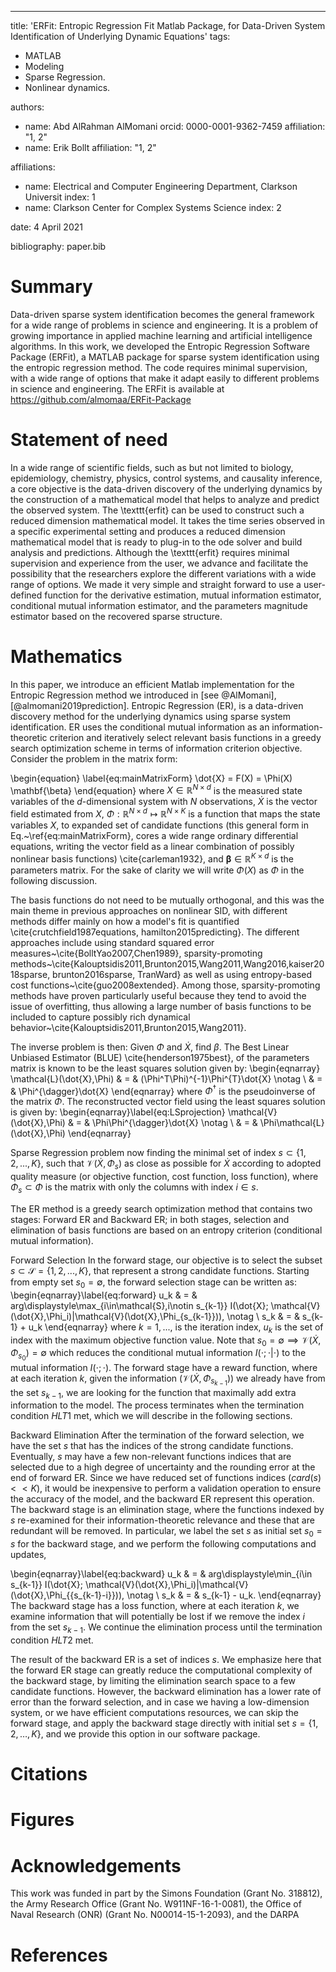 ---
title: 'ERFit: Entropic Regression Fit Matlab Package, for Data-Driven System Identification of Underlying Dynamic Equations'
tags:
  - MATLAB
  - Modeling
  - Sparse Regression.
  - Nonlinear dynamics.
 
 
authors:
  - name: Abd AlRahman AlMomani
    orcid: 0000-0001-9362-7459
    affiliation: "1, 2"
  - name: Erik Bollt
    affiliation: "1, 2"

affiliations:
 - name: Electrical and Computer Engineering Department, Clarkson Universit
   index: 1
 - name: Clarkson Center for Complex Systems Science
   index: 2

date: 4 April 2021

bibliography: paper.bib


# Summary

Data-driven sparse system identification becomes the general framework for a wide range of problems in science and engineering. It is a problem of growing importance in applied machine learning and artificial intelligence algorithms. In this work, we developed the Entropic Regression Software Package (ERFit), a MATLAB package for sparse system identification using the entropic regression method. The code requires minimal supervision, with a wide range of options that make it adapt easily to different problems in science and engineering. The ERFit is available at https://github.com/almomaa/ERFit-Package

# Statement of need

In a wide range of scientific fields, such as but not limited to biology, epidemiology, chemistry, physics, control systems, and causality inference, a core objective is the data-driven discovery of the underlying dynamics by the construction of a mathematical model that helps to analyze and predict the observed system. The \texttt{erfit} can be used to construct such a reduced dimension mathematical model. It takes the time series observed in a specific experimental setting and produces a reduced dimension mathematical model that is ready to plug-in to the ode solver and build analysis and predictions.  Although the \texttt{erfit} requires minimal supervision and experience from the user, we advance and facilitate the possibility that the researchers explore the different variations with a wide range of options. We made it very simple and straight forward to use a user-defined function for the derivative estimation, mutual information estimator, conditional mutual information estimator, and the parameters magnitude estimator based on the recovered sparse structure.

# Mathematics

In this paper, we introduce an efficient Matlab implementation for the Entropic Regression method we introduced in [see @AlMomani], [@almomani2019prediction]. Entropic Regression (ER), is a data-driven discovery method for the underlying dynamics using sparse system identification. ER uses the conditional mutual information as an information-theoretic criterion and iteratively select relevant basis functions in a greedy search optimization scheme in terms of information criterion objective. Consider the problem in the matrix form:

\begin{equation} \label{eq:mainMatrixForm}
    \dot{X} = F(X) =  \Phi(X) \mathbf{\beta} 
\end{equation}
where $X\in\mathbb{R}^{N\times d}$ is the measured state variables of the $d$-dimensional system with $N$ observations, $\dot{X}$ is the vector field estimated from $X$, $\Phi:\mathbb{R}^{N\times d} \mapsto \mathbb{R}^{N\times K}$ is a function that maps the state variables $X$, to expanded set of candidate functions (this general form in Eq.~\ref{eq:mainMatrixForm}, cores a wide range ordinary differential equations, writing the vector field as a linear combination of possibly nonlinear basis functions) \cite{carleman1932}, and $\mathbf{\beta}\in\mathbb{R}^{K\times d}$ is the parameters matrix. For the sake of clarity we will write $\Phi(X)$ as $\Phi$ in the following discussion.

The basis functions do not need to be mutually orthogonal, and this was the main theme in previous approaches on nonlinear SID, with different methods differ mainly on how a model's fit is quantified \cite{crutchfield1987equations, hamilton2015predicting}. The different approaches include using standard squared error measures~\cite{BolltYao2007,Chen1989}, sparsity-promoting methods~\cite{Kalouptsidis2011,Brunton2015,Wang2011,Wang2016,kaiser2018sparse, brunton2016sparse, TranWard} as well as using entropy-based cost functions~\cite{guo2008extended}. 
Among those, sparsity-promoting methods have proven particularly useful because they tend to avoid the issue of overfitting, thus allowing a large number of basis functions to be included to capture possibly rich dynamical behavior~\cite{Kalouptsidis2011,Brunton2015,Wang2011}.


The inverse problem is then: Given $\Phi$ and $\dot{X}$, find $\beta$. The Best Linear Unbiased Estimator (BLUE) \cite{henderson1975best}, of the parameters matrix is known to be the least squares solution given by:
\begin{eqnarray}
\mathcal{L}(\dot{X},\Phi) & = & (\Phi^T\Phi)^{-1}\Phi^{T}\dot{X} \notag \\ 
                         & = & \Phi^{\dagger}\dot{X}
\end{eqnarray}
where $\Phi^{\dagger}$ is the pseudoinverse of the matrix $\Phi$. The reconstructed vector field using the least squares solution is given by:
\begin{eqnarray}\label{eq:LSprojection}
\mathcal{V}(\dot{X},\Phi) & = &  \Phi\Phi^{\dagger}\dot{X} \notag \\
                         & = &  \Phi\mathcal{L}(\dot{X},\Phi)
\end{eqnarray}

Sparse Regression problem now finding the minimal set of index $s\subset \{1,2,...,K\}$, such that $\mathcal{V}(\dot{X},\Phi_{s})$ as close as possible for $\dot{X}$ according to adopted quality measure (or objective function, cost function, loss function), where $\Phi_{s} \subset \Phi$ is the matrix with only the columns with index $i\in s$.


The ER method is a greedy search optimization method that contains two stages: Forward ER and Backward ER; in both stages, selection and elimination of basis functions are based on an entropy criterion (conditional mutual information). 

Forward Selection
In the forward stage, our objective is to select the subset $s\subset \mathcal{S}=\{1,2,...,K\}$, that represent a strong candidate functions. Starting from empty set $s_0 =\emptyset$, the forward selection stage can be written as:
\begin{eqnarray}\label{eq:forward}
u_k & = & arg\displaystyle\max_{i\in\mathcal{S},i\notin s_{k-1}} I(\dot{X}; \mathcal{V}(\dot{X},\Phi_i)|\mathcal{V}(\dot{X},\Phi_{s_{k-1}})), \notag \\
s_k & = & s_{k-1} + u_k
\end{eqnarray}
where $k=1,...$, is the iteration index, $u_k$ is the set of index with the maximum objective function value. Note that $s_0=\emptyset \implies \mathcal{V}(\dot{X},\Phi_{s_0}) =\emptyset$ which reduces the conditional mutual information $I(\cdot; \cdot|\cdot)$ to the mutual information $I(\cdot;\cdot)$. The forward stage have a reward function, where at each iteration $k$, given the information ($\mathcal{V}(\dot{X},\Phi_{s_{k-1}})$) we already have from the set $s_{k-1}$, we are looking for the function that maximally add extra information to the model. The process terminates when the termination condition $HLT1$ met, which we will describe in the following sections.


Backward Elimination
After the termination of the forward selection, we have the set $s$ that has the indices of the strong candidate functions. Eventually, $s$ may have a few non-relevant functions indices that are selected due to a high degree of uncertainty and the rounding error at the end of forward ER. Since we have reduced set of functions indices ($card(s)<<K$), it would be inexpensive to perform a validation operation to ensure the accuracy of the model, and the backward ER represent this operation. The backward stage is an elimination stage, where the functions indexed by $s$ re-examined for their information-theoretic relevance and these that are redundant will be removed. In particular, we label the set $s$ as initial set $s_0 = s$ for the backward stage, and we perform the following computations and updates,

\begin{eqnarray}\label{eq:backward}
u_k & = & arg\displaystyle\min_{i\in s_{k-1}} I(\dot{X}; \mathcal{V}(\dot{X},\Phi_i)|\mathcal{V}(\dot{X},\Phi_{\{s_{k-1}-i\}})), \notag \\
s_k & = & s_{k-1} - u_k.
\end{eqnarray}
The backward stage has a loss function, where at each iteration $k$, we examine information that will potentially be lost if we remove the index $i$ from the set $s_{k-1}$. We continue the elimination process until the termination condition $HLT2$ met.
 
The result of the backward ER is a set of indices $s$. We emphasize here that the forward ER stage can greatly reduce the computational complexity of the backward stage, by limiting the elimination search space to a few candidate functions. However, the backward elimination has a lower rate of error than the forward selection, and in case we having a low-dimension system, or we have efficient computations resources, we can skip the forward stage, and apply the backward stage directly with initial set $s = \{1,2,\dots,K\}$, and we provide this option in our software package.


# Citations



# Figures


# Acknowledgements
This work was funded in part by the Simons Foundation (Grant No. 318812), the Army Research Office (Grant No. W911NF-16-1-0081), the Office of Naval Research (ONR) (Grant No. N00014-15-1-2093), and the DARPA



# References
